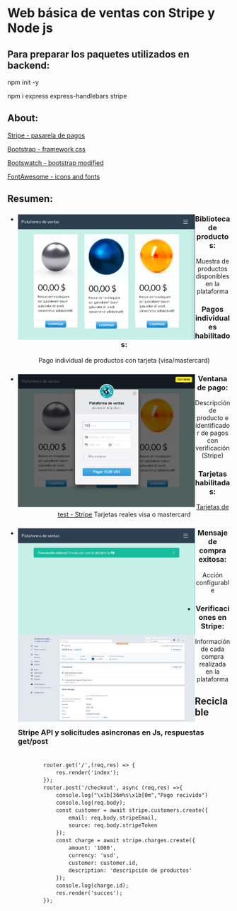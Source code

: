 # Web básica de ventas con Stripe y Node js

## Para preparar los paquetes utilizados en backend:

npm init -y

npm i express express-handlebars stripe

## About:

[Stripe - pasarela de pagos](https://stripe.com/about)

[Bootstrap - framework css](https://getbootstrap.com)

[Bootswatch - bootstrap modified](https://bootswatch.com/flatly)

[FontAwesome - icons and fonts](https://fontawesome.com)

## Resumen:
<ul>
<li>
<div align="center">
  <p>
    <img align="left" src="https://github.com/RicardoGuevara/Stripe-and-nodejs-universal-payments/blob/master/repo_images/pag_principal1.PNG" width="400" />  
    <h3>Biblioteca de productos: </h3>
    Muestra de productos disponibles en la plataforma
    <h3>Pagos individuales habilitados: </h3>
    Pago individual de productos con tarjeta (visa/mastercard)
  </p>
</div>
</li>
<li>
<div align="center">
  <p>
    <img align="left" src="https://github.com/RicardoGuevara/Stripe-and-nodejs-universal-payments/blob/master/repo_images/ventana_pago_1.PNG" width="400" />  
    <h3>Ventana de pago: </h3>
    Descripción de producto e identificador de pagos con verificación (Stripe)
    <h3>Tarjetas habilitadas: </h3>
   	<a href="https://stripe.com/docs/testing">Tarjetas de test - Stripe</a>
   	Tarjetas reales visa o mastercard
  </p>
</div>
</li>
<li>
<div align="center">
  <p>
    <img align="left" src="https://github.com/RicardoGuevara/Stripe-and-nodejs-universal-payments/blob/master/repo_images/succes1.PNG" width="400" />  
    <h3>Mensaje de compra exitosa: </h3>
    Acción configurable
  </p>
</div>
</li>
<li>
<div align="center">
  <p>
    <img align="left" src="https://github.com/RicardoGuevara/Stripe-and-nodejs-universal-payments/blob/master/repo_images/pago_efectivo1.PNG" width="400" />  
    <h3>Verificaciones en Stripe: </h3>
    Información de cada compra realizada en la plataforma
  </p>
</div>
</li>
</ult>

## Reciclable

<div>
	<h3>
		Stripe API y solicitudes asincronas en Js, respuestas get/post
	</h3>
	<code class="language-js">
		router.get('/',(req,res) => {
			res.render('index');
		});
		router.post('/checkout', async (req,res) =>{
			console.log("\x1b[36m%s\x1b[0m","Pago recivido")
		  	console.log(req.body);
		  	const customer = await stripe.customers.create({
		  		email: req.body.stripeEmail,
		  		source: req.body.stripeToken
		  	});
			const charge = await stripe.charges.create({
				amount: '1000',
				currency: 'usd',
				customer: customer.id,
				description: 'descripción de productos'
			});
			console.log(charge.id);
			res.render('succes');
		});
	</code>
</div>
